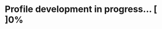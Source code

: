 <!--
### Hi there 👋
**caesarmario/caesarmario** is a ✨ _special_ ✨ repository because its `README.md` (this file) appears on your GitHub profile.
Here are some ideas to get you started: -->

# Profile development in progress... [                 ]0%
